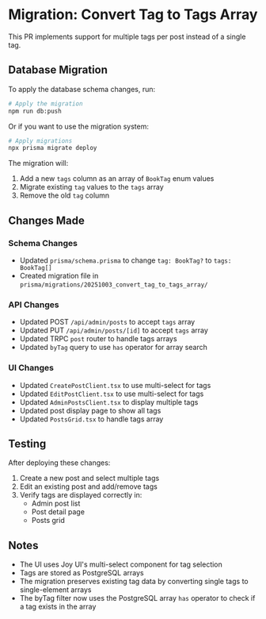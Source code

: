 # Migration: Convert Tag to Tags Array

This PR implements support for multiple tags per post instead of a single tag.

## Database Migration

To apply the database schema changes, run:

```bash
# Apply the migration
npm run db:push
```

Or if you want to use the migration system:

```bash
# Apply migrations
npx prisma migrate deploy
```

The migration will:
1. Add a new `tags` column as an array of `BookTag` enum values
2. Migrate existing `tag` values to the `tags` array
3. Remove the old `tag` column

## Changes Made

### Schema Changes
- Updated `prisma/schema.prisma` to change `tag: BookTag?` to `tags: BookTag[]`
- Created migration file in `prisma/migrations/20251003_convert_tag_to_tags_array/`

### API Changes
- Updated POST `/api/admin/posts` to accept `tags` array
- Updated PUT `/api/admin/posts/[id]` to accept `tags` array
- Updated TRPC `post` router to handle tags arrays
- Updated `byTag` query to use `has` operator for array search

### UI Changes
- Updated `CreatePostClient.tsx` to use multi-select for tags
- Updated `EditPostClient.tsx` to use multi-select for tags
- Updated `AdminPostsClient.tsx` to display multiple tags
- Updated post display page to show all tags
- Updated `PostsGrid.tsx` to handle tags array

## Testing

After deploying these changes:

1. Create a new post and select multiple tags
2. Edit an existing post and add/remove tags
3. Verify tags are displayed correctly in:
   - Admin post list
   - Post detail page
   - Posts grid

## Notes

- The UI uses Joy UI's multi-select component for tag selection
- Tags are stored as PostgreSQL arrays
- The migration preserves existing tag data by converting single tags to single-element arrays
- The byTag filter now uses the PostgreSQL array `has` operator to check if a tag exists in the array
